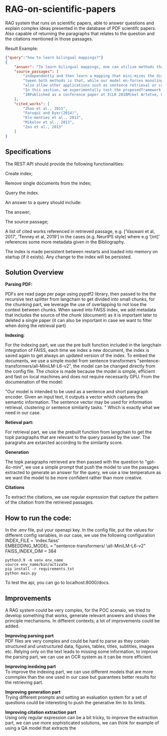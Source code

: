 # RAG-on-scientific-papers
RAG system that runs on scientific papers, able to answer questions and explain complex ideas presented in the database of PDF scientifc papers. Also capable of returning the paragraphs that relates to the question and the citations mentioned in those passages.

Result Example:
```json
{"query":"how to learn bilingual mappings?"}
{
    "answer": "To learn bilingual mappings, one can utilize methods that involve creating a transformation that minimizes the distances between equivalent words in a bilingual dictionary. This approach allows for the application of the learned transformation to words that are not present in the dictionary, facilitating the induction of new translations. The process typically begins with a small bilingual dictionary, from which a mapping is learned, and this mapping can then be tested for accuracy in predicting translations of new words. Additionally, it is important to maintain monolingual invariance during the learning process to ensure the quality of both the bilingual mappings and the monolingual embeddings. Various experimental frameworks can be employed to evaluate the effectiveness of these mappings against related methods.",
    "source_passages": [
        "independently and then learn a mapping that mini-mizes the distances between equivalences listed in abilingual dictionary. The learned transformation canalso be applied to words missing in the dictionary,which can be used to induce new translations witha direct application in machine translation (Mikolovet al., 2013b; Zhao et al., 2015).The ﬁrst method to learn bilingual word em-bedding mappings was proposed by Mikolov et al.(2013b), who learn the linear transformation that",
        "tween both methods is that, while our model en-forces monolingual invariance, Faruqui and Dyer(2014) do change the monolingual embeddings tomeet this restriction. In this regard, we think thatthe restriction they add could have a negative im-pact on the learning of the bilingual mapping, andit could also degrade the quality of the monolingualembeddings. Our experiments (cf. Section 3) showempirical evidence supporting this idea.3 ExperimentsIn this section, we experimentally test the proposed",
        "also allow other applications such as sentence retrieval or cross-lingual document classiﬁcation (Kle-mentiev et al., 2012). In general, they are used as building blocks for various cross-lingual languageprocessing systems. More recently, several approaches have been proposed to learn bilingual dictio-naries mapping from the source to the target space (Mikolov et al., 2013b; Zou et al., 2013; Faruqui9Published as a conference paper at ICLR 2018",
        "In this section, we experimentally test the proposedframework and all its variants in comparison withrelated methods. For that purpose, we use the trans-lation induction task introduced by Mikolov et al.(2013b), which learns a bilingual mapping on asmall dictionary and measures its accuracy on pre-dicting the translation of new words. Unfortunately,the dataset they use is not public. For that reason,we use the English-Italian dataset on the same task",
        "10Published as a conference paper at ICLR 2018Mikel Artetxe, Gorka Labaka, and Eneko Agirre. Learning principled bilingual mappings of wordembeddings while preserving monolingual invariance. Proceedings ofEMNLP, 2016.Mikel Artetxe, Gorka Labaka, and Eneko Agirre. Learning bilingual word embeddings with (al-most) no bilingual data. In Proceedings ofthe55th Annual Meeting oftheAssociation forComputational Linguistics (V olume 1:Long Papers), pp. 451–462. Association for Computa-"
    ],
    "cited_works": [
        "Zhao et al., 2015",
        "Faruqui and Dyer(2014)",
        "Kle-mentiev et al., 2012",
        "Mikolov et al., 2013",
        "Zou et al., 2013"
    ]
}
```

## Specifications
The REST API should provide the following functionalities:

Create index;

Remove single documents from the index;

Query the index.


An answer to a query should include:

The answer;

The source passage;

A list of cited works referenced in retrieved passage, e.g. [‘Vaswani et al, 2017’, ‘Tenney et al, 2019’] in the cases (e.g. NeurIPS style) where e.g ‘[int]’ references some more metadata given in the Bibliography.

The index is made persistent between restarts and loaded into memory on startup (if it exists). Any change to the index will be persisted.

## Solution Overview
**Parsing PDF:**

PDFs are read page per page using pypdf2 library, then passed to the the recursive text splitter from langchain to get divided into small chunks, for the chunking part, we leverage the use of overlapping to not lose the context between chunks. 
When saved into FAISS index, we add metadata that includes the source of the chunk (document) as it is important later to deleted a single paper (it can also be important in case we want to filter when doing the retrieval part)

**Indexing**: 

For the indexing part, we use the pre built function included in the langchain integration of FAISS, each time we index a new document, the index is saved again to get always an updated version of the index. To embed the documents, we use a simple model from sentence transformers "sentence-transformers/all-MiniLM-L6-v2", the model can be changed directly from the config file. 
The choice is made because the model is simple, efficient and fast on local machines and does not require necessarily GPU. From the documenation of the model:

"Our model is intended to be used as a sentence and short paragraph encoder. Given an input text, it outputs a vector which captures the semantic information. The sentence vector may be used for information retrieval, clustering or sentence similarity tasks. "
Which is exactly what we need in our case. 

**Retieval part:**

For retrieval part, we use the prebuilt function from langchain to get the topk paragraphs that are relevant to the query passed by the user. The paragrahs are extarcted according to the similarity score. 

**Generation**

The topk paragraphs retrieved are then passed with the question to "gpt-4o-mini", we use a simple prompt that push the model to use the passages extracted to generate an answer for the query, we use a low temperature as we want the model to be more confident rather than more creative.

**Citations** 

To extract the citations, we use regular expression that capture the pattern of the citation from the retrieved passages.

## How to run the code:
In the .env file, put your openapi key. 
In the config file, put the values for different config variables, in our case, we use the following configuration
INDEX_FILE = 'index.faiss' \
EMBEDDING_MODEL = "sentence-transformers/ \all-MiniLM-L6-v2"
FAISS_INDEX_DIM = 384

```
python3.9 -m venv env_name
source env_name/bin/activate
pip install -r requirements.txt
python main.py
```

To test the api, you can go to localhost:8000/docs. 

## Improvements
A RAG system could be very complex, for the POC scenaio, we tried to develop something that works, generate relevant answers and shows the principle mechanisms. In different contexts; a lot of improvements could be added. 

**Improving parsing part** \
PDF files are very complex and could be hard to parse as they contain structured and unstructured data, figures, tables, titles, subtitles, images etc. Relying only on the text leads to missing some information, to improve the parsing part, we can use an OCR system as it can be more efficient. 

**Improving inedxing part** \
To improve the indexing part, we can use different models that are more commplex than the one used in our case but guarantees better results for the retrieving part. 

**Improving generation part** \
Trying different prompts and setting an evaluation system for a set of questions could be interesting to push the generative llm to its limits. 

**Improving citation extraction part** \
Using only regular expression can be a bit tricky, to improve the extraction part, we can use more sophisticated solutions, we can think for example of using a QA model that extracts the 
